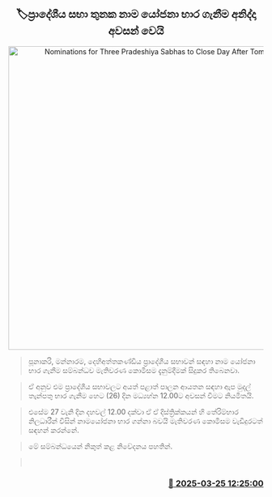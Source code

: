 <p align='center'><b><h2 align='center' title='Nominations for Three Pradeshiya Sabhas to Close Day After Tomorrow'>🏷ප්‍රාදේශීය සභා තුනක නාම යෝජනා භාර ගැනීම අනිද්දා අවසන් වෙයි</h2></b></p>
<p align='center'><img src='https://helakuru.sgp1.cdn.digitaloceanspaces.com/esana/images/lib/election-archived.jpg' width='600' alt='Nominations for Three Pradeshiya Sabhas to Close Day After Tomorrow'></p>

> පූනාකරි, මන්නාරම, දෙහිඅත්තකණ්ඩිය ප්‍රාදේශීය සභාවන් සඳහා නාම යෝජනා භාර ගැනීම සම්බන්ධව මැතිවරණ කොමිසම දැනුම්දීමක් සිදුකර තිබෙනවා.

> ඒ අනුව එම ප්‍රාදේශීය සභාවලට අයත් පළාත් පාලන ආයතන සඳහා ඇප මුදල් තැන්පතු භාර ගැනීම හෙට (26) දින මධ්‍යහ්න 12.00ට අවසන් වීමට නියමිතයි.

> එසේම 27 වැනි දින දහවල් 12.00 දක්වා ඒ ඒ දිස්ත්‍රික්කයන් හි තේරිම්භාර නිලධාරීන් විසින් නාමයෝජනා භාර ගන්නා බවයි මැතිවරණ කොමිසම වැඩිදුරටත් සඳහන් කරන්නේ.

> මේ සම්බන්ධයෙන් නිකුත් කළ නිවේදනය පහතින්. 

>  



<h3 align='right'><a href='https://www.helakuru.lk/esana/p/108621/'>📅 2025-03-25 12:25:00</a></h3>
